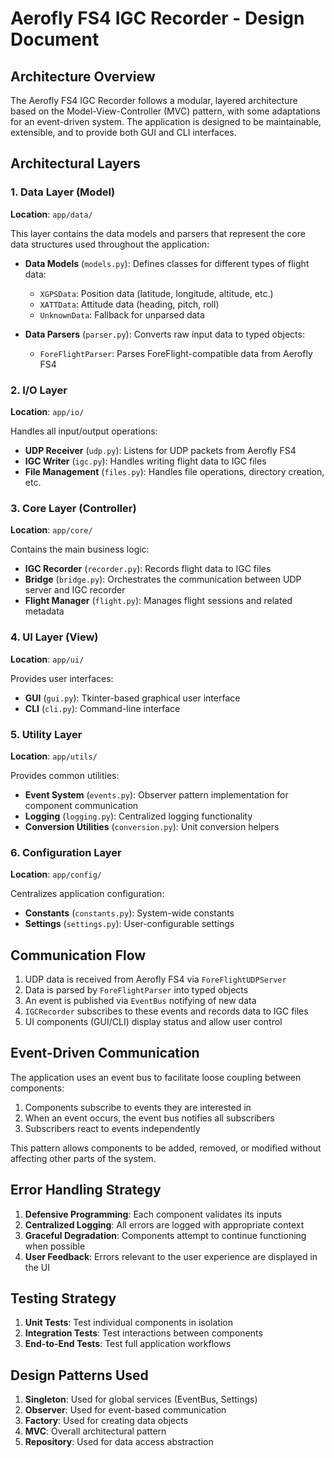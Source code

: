 # Aerofly FS4 IGC Recorder - Design Document

## Architecture Overview

The Aerofly FS4 IGC Recorder follows a modular, layered architecture based on the Model-View-Controller (MVC) pattern, with some adaptations for an event-driven system. The application is designed to be maintainable, extensible, and to provide both GUI and CLI interfaces.

## Architectural Layers

### 1. Data Layer (Model)

**Location**: `app/data/`

This layer contains the data models and parsers that represent the core data structures used throughout the application:

- **Data Models** (`models.py`): Defines classes for different types of flight data:
  - `XGPSData`: Position data (latitude, longitude, altitude, etc.)
  - `XATTData`: Attitude data (heading, pitch, roll)
  - `UnknownData`: Fallback for unparsed data

- **Data Parsers** (`parser.py`): Converts raw input data to typed objects:
  - `ForeFlightParser`: Parses ForeFlight-compatible data from Aerofly FS4

### 2. I/O Layer

**Location**: `app/io/`

Handles all input/output operations:

- **UDP Receiver** (`udp.py`): Listens for UDP packets from Aerofly FS4
- **IGC Writer** (`igc.py`): Handles writing flight data to IGC files
- **File Management** (`files.py`): Handles file operations, directory creation, etc.

### 3. Core Layer (Controller)

**Location**: `app/core/`

Contains the main business logic:

- **IGC Recorder** (`recorder.py`): Records flight data to IGC files
- **Bridge** (`bridge.py`): Orchestrates the communication between UDP server and IGC recorder
- **Flight Manager** (`flight.py`): Manages flight sessions and related metadata

### 4. UI Layer (View)

**Location**: `app/ui/`

Provides user interfaces:

- **GUI** (`gui.py`): Tkinter-based graphical user interface
- **CLI** (`cli.py`): Command-line interface

### 5. Utility Layer

**Location**: `app/utils/`

Provides common utilities:

- **Event System** (`events.py`): Observer pattern implementation for component communication
- **Logging** (`logging.py`): Centralized logging functionality
- **Conversion Utilities** (`conversion.py`): Unit conversion helpers

### 6. Configuration Layer

**Location**: `app/config/`

Centralizes application configuration:

- **Constants** (`constants.py`): System-wide constants
- **Settings** (`settings.py`): User-configurable settings

## Communication Flow

1. UDP data is received from Aerofly FS4 via `ForeFlightUDPServer`
2. Data is parsed by `ForeFlightParser` into typed objects
3. An event is published via `EventBus` notifying of new data
4. `IGCRecorder` subscribes to these events and records data to IGC files
5. UI components (GUI/CLI) display status and allow user control

## Event-Driven Communication

The application uses an event bus to facilitate loose coupling between components:

1. Components subscribe to events they are interested in
2. When an event occurs, the event bus notifies all subscribers
3. Subscribers react to events independently

This pattern allows components to be added, removed, or modified without affecting other parts of the system.

## Error Handling Strategy

1. **Defensive Programming**: Each component validates its inputs
2. **Centralized Logging**: All errors are logged with appropriate context
3. **Graceful Degradation**: Components attempt to continue functioning when possible
4. **User Feedback**: Errors relevant to the user experience are displayed in the UI

## Testing Strategy

1. **Unit Tests**: Test individual components in isolation
2. **Integration Tests**: Test interactions between components
3. **End-to-End Tests**: Test full application workflows

## Design Patterns Used

1. **Singleton**: Used for global services (EventBus, Settings)
2. **Observer**: Used for event-based communication
3. **Factory**: Used for creating data objects
4. **MVC**: Overall architectural pattern
5. **Repository**: Used for data access abstraction
